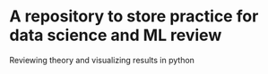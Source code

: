 # A repository to store practice for data science and ML review
Reviewing theory and visualizing results in python
